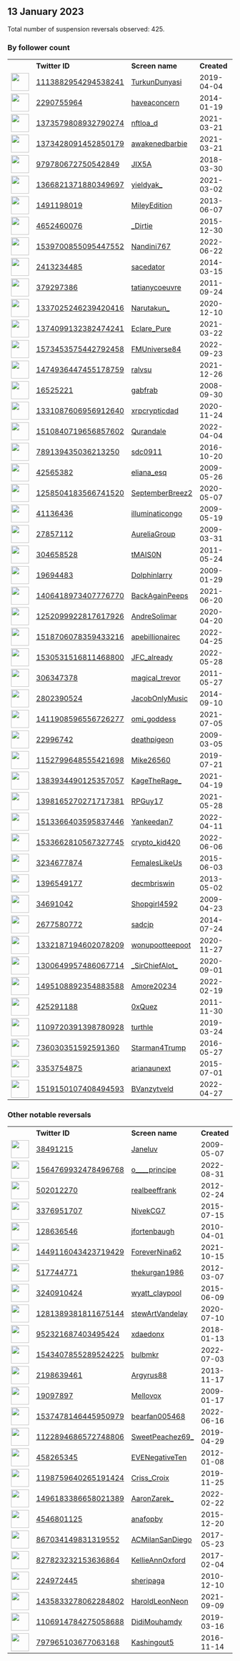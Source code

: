 
## 13 January 2023
Total number of suspension reversals observed: 425.

### By follower count
<table><tr><th></th><th align="left">Twitter ID</th><th align="left">Screen name</th>
<th align="left">Created</th><th align="left">Status</th><th align="left">Suspended</th><th align="left">Followers</th>
<tr><td><a href="https://pbs.twimg.com/profile_images/1632745961502941186/0REZlxG4_normal.jpg"><img src="https://pbs.twimg.com/profile_images/1632745961502941186/0REZlxG4_normal.jpg" width="40px" height="40px" align="center"/></a></td><td><a href="https://twitter.com/intent/user?user_id=1113882954294538241">1113882954294538241</a></td><td><a href="https://twitter.com/TurkunDunyasi">TurkunDunyasi</a></td><td>2019-04-04</td><td align="center"></td><td>2023-01-09</td><td>124016</td></tr>
<tr><td><a href="https://pbs.twimg.com/profile_images/1419624665211879424/RCRrKihx_normal.jpg"><img src="https://pbs.twimg.com/profile_images/1419624665211879424/RCRrKihx_normal.jpg" width="40px" height="40px" align="center"/></a></td><td><a href="https://twitter.com/intent/user?user_id=2290755964">2290755964</a></td><td><a href="https://twitter.com/haveaconcern">haveaconcern</a></td><td>2014-01-19</td><td align="center"></td><td>2022-12-29</td><td>48592</td></tr>
<tr><td><a href="https://pbs.twimg.com/profile_images/1546236224972546048/QxSbUayp_normal.jpg"><img src="https://pbs.twimg.com/profile_images/1546236224972546048/QxSbUayp_normal.jpg" width="40px" height="40px" align="center"/></a></td><td><a href="https://twitter.com/intent/user?user_id=1373579808932790274">1373579808932790274</a></td><td><a href="https://twitter.com/nftloa_d">nftloa_d</a></td><td>2021-03-21</td><td align="center"></td><td>2023-01-09</td><td>44838</td></tr>
<tr><td><a href="https://pbs.twimg.com/profile_images/1648138152001798145/B_If5EvM_normal.jpg"><img src="https://pbs.twimg.com/profile_images/1648138152001798145/B_If5EvM_normal.jpg" width="40px" height="40px" align="center"/></a></td><td><a href="https://twitter.com/intent/user?user_id=1373428091452850179">1373428091452850179</a></td><td><a href="https://twitter.com/awakenedbarbie">awakenedbarbie</a></td><td>2021-03-21</td><td align="center"></td><td>2022-12-28</td><td>33372</td></tr>
<tr><td><a href="https://pbs.twimg.com/profile_images/1570701595960131585/A5wUTNEj_normal.jpg"><img src="https://pbs.twimg.com/profile_images/1570701595960131585/A5wUTNEj_normal.jpg" width="40px" height="40px" align="center"/></a></td><td><a href="https://twitter.com/intent/user?user_id=979780672750542849">979780672750542849</a></td><td><a href="https://twitter.com/JIX5A">JIX5A</a></td><td>2018-03-30</td><td align="center"></td><td>2022-10-06</td><td>27106</td></tr>
<tr><td><a href="https://pbs.twimg.com/profile_images/1618279439388786691/MX12v98d_normal.jpg"><img src="https://pbs.twimg.com/profile_images/1618279439388786691/MX12v98d_normal.jpg" width="40px" height="40px" align="center"/></a></td><td><a href="https://twitter.com/intent/user?user_id=1366821371880349697">1366821371880349697</a></td><td><a href="https://twitter.com/yieldyak_">yieldyak_</a></td><td>2021-03-02</td><td align="center"></td><td>2022-12-19</td><td>24930</td></tr>
<tr><td><a href="https://pbs.twimg.com/profile_images/1650209677307781121/YSYVtdop_normal.jpg"><img src="https://pbs.twimg.com/profile_images/1650209677307781121/YSYVtdop_normal.jpg" width="40px" height="40px" align="center"/></a></td><td><a href="https://twitter.com/intent/user?user_id=1491198019">1491198019</a></td><td><a href="https://twitter.com/MileyEdition">MileyEdition</a></td><td>2013-06-07</td><td align="center"></td><td>2022-09-16</td><td>23791</td></tr>
<tr><td><a href="https://pbs.twimg.com/profile_images/1115373411738501120/PrxaC2Hi_normal.jpg"><img src="https://pbs.twimg.com/profile_images/1115373411738501120/PrxaC2Hi_normal.jpg" width="40px" height="40px" align="center"/></a></td><td><a href="https://twitter.com/intent/user?user_id=4652460076">4652460076</a></td><td><a href="https://twitter.com/_Dirtie">_Dirtie</a></td><td>2015-12-30</td><td align="center"></td><td>2023-01-09</td><td>18258</td></tr>
<tr><td><a href="https://pbs.twimg.com/profile_images/1556339920314085376/iSGXULTg_normal.jpg"><img src="https://pbs.twimg.com/profile_images/1556339920314085376/iSGXULTg_normal.jpg" width="40px" height="40px" align="center"/></a></td><td><a href="https://twitter.com/intent/user?user_id=1539700855095447552">1539700855095447552</a></td><td><a href="https://twitter.com/Nandini767">Nandini767</a></td><td>2022-06-22</td><td align="center"></td><td>2023-01-08</td><td>17879</td></tr>
<tr><td><a href="https://pbs.twimg.com/profile_images/1531710193683374083/f2Y1cyg6_normal.jpg"><img src="https://pbs.twimg.com/profile_images/1531710193683374083/f2Y1cyg6_normal.jpg" width="40px" height="40px" align="center"/></a></td><td><a href="https://twitter.com/intent/user?user_id=2413234485">2413234485</a></td><td><a href="https://twitter.com/sacedator">sacedator</a></td><td>2014-03-15</td><td align="center"></td><td>2023-01-09</td><td>17085</td></tr>
<tr><td><a href="https://pbs.twimg.com/profile_images/1625760149/photo-Tatiana_normal.jpg"><img src="https://pbs.twimg.com/profile_images/1625760149/photo-Tatiana_normal.jpg" width="40px" height="40px" align="center"/></a></td><td><a href="https://twitter.com/intent/user?user_id=379297386">379297386</a></td><td><a href="https://twitter.com/tatianycoeuvre">tatianycoeuvre</a></td><td>2011-09-24</td><td align="center"></td><td>2022-05-28</td><td>16540</td></tr>
<tr><td><a href="https://pbs.twimg.com/profile_images/1642839062490001408/rOBldbuI_normal.jpg"><img src="https://pbs.twimg.com/profile_images/1642839062490001408/rOBldbuI_normal.jpg" width="40px" height="40px" align="center"/></a></td><td><a href="https://twitter.com/intent/user?user_id=1337025246239420416">1337025246239420416</a></td><td><a href="https://twitter.com/Narutakun_">Narutakun_</a></td><td>2020-12-10</td><td align="center"></td><td>2022-11-19</td><td>16513</td></tr>
<tr><td><a href="https://pbs.twimg.com/profile_images/1583916407611305984/V7D46QuK_normal.jpg"><img src="https://pbs.twimg.com/profile_images/1583916407611305984/V7D46QuK_normal.jpg" width="40px" height="40px" align="center"/></a></td><td><a href="https://twitter.com/intent/user?user_id=1374099132382474241">1374099132382474241</a></td><td><a href="https://twitter.com/Eclare_Pure">Eclare_Pure</a></td><td>2021-03-22</td><td align="center"></td><td>2022-12-04</td><td>15509</td></tr>
<tr><td><a href="https://pbs.twimg.com/profile_images/1667527076591616002/sJ9rei0C_normal.jpg"><img src="https://pbs.twimg.com/profile_images/1667527076591616002/sJ9rei0C_normal.jpg" width="40px" height="40px" align="center"/></a></td><td><a href="https://twitter.com/intent/user?user_id=1573453575442792458">1573453575442792458</a></td><td><a href="https://twitter.com/FMUniverse84">FMUniverse84</a></td><td>2022-09-23</td><td align="center"></td><td>2023-01-10</td><td>12935</td></tr>
<tr><td><a href="https://pbs.twimg.com/profile_images/1625002776466976771/dSdYarFx_normal.jpg"><img src="https://pbs.twimg.com/profile_images/1625002776466976771/dSdYarFx_normal.jpg" width="40px" height="40px" align="center"/></a></td><td><a href="https://twitter.com/intent/user?user_id=1474936447455178759">1474936447455178759</a></td><td><a href="https://twitter.com/ralvsu">ralvsu</a></td><td>2021-12-26</td><td align="center"></td><td>2023-01-12</td><td>12932</td></tr>
<tr><td><a href="https://pbs.twimg.com/profile_images/1664276425409699840/sa6_3jKR_normal.jpg"><img src="https://pbs.twimg.com/profile_images/1664276425409699840/sa6_3jKR_normal.jpg" width="40px" height="40px" align="center"/></a></td><td><a href="https://twitter.com/intent/user?user_id=16525221">16525221</a></td><td><a href="https://twitter.com/gabfrab">gabfrab</a></td><td>2008-09-30</td><td align="center"></td><td>2023-01-12</td><td>11268</td></tr>
<tr><td><a href="https://pbs.twimg.com/profile_images/1614281218199093250/kUz98nIQ_normal.jpg"><img src="https://pbs.twimg.com/profile_images/1614281218199093250/kUz98nIQ_normal.jpg" width="40px" height="40px" align="center"/></a></td><td><a href="https://twitter.com/intent/user?user_id=1331087606956912640">1331087606956912640</a></td><td><a href="https://twitter.com/xrpcrypticdad">xrpcrypticdad</a></td><td>2020-11-24</td><td align="center">🚫</td><td>2022-10-29</td><td>10707</td></tr>
<tr><td><a href="https://pbs.twimg.com/profile_images/1623783870981197827/tRIhsCgN_normal.jpg"><img src="https://pbs.twimg.com/profile_images/1623783870981197827/tRIhsCgN_normal.jpg" width="40px" height="40px" align="center"/></a></td><td><a href="https://twitter.com/intent/user?user_id=1510840719656857602">1510840719656857602</a></td><td><a href="https://twitter.com/Qurandale">Qurandale</a></td><td>2022-04-04</td><td align="center"></td><td>2023-01-10</td><td>9829</td></tr>
<tr><td><a href="https://pbs.twimg.com/profile_images/951587157310935040/LebuDghX_normal.jpg"><img src="https://pbs.twimg.com/profile_images/951587157310935040/LebuDghX_normal.jpg" width="40px" height="40px" align="center"/></a></td><td><a href="https://twitter.com/intent/user?user_id=789139435036213250">789139435036213250</a></td><td><a href="https://twitter.com/sdc0911">sdc0911</a></td><td>2016-10-20</td><td align="center"></td><td></td><td>9144</td></tr>
<tr><td><a href="https://pbs.twimg.com/profile_images/1660659466755293185/dLOvdMaw_normal.jpg"><img src="https://pbs.twimg.com/profile_images/1660659466755293185/dLOvdMaw_normal.jpg" width="40px" height="40px" align="center"/></a></td><td><a href="https://twitter.com/intent/user?user_id=42565382">42565382</a></td><td><a href="https://twitter.com/eliana_esq">eliana_esq</a></td><td>2009-05-26</td><td align="center"></td><td>2023-01-09</td><td>8805</td></tr>
<tr><td><a href="https://pbs.twimg.com/profile_images/1299501813809414144/m6QdJCkb_normal.jpg"><img src="https://pbs.twimg.com/profile_images/1299501813809414144/m6QdJCkb_normal.jpg" width="40px" height="40px" align="center"/></a></td><td><a href="https://twitter.com/intent/user?user_id=1258504183566741520">1258504183566741520</a></td><td><a href="https://twitter.com/SeptemberBreez2">SeptemberBreez2</a></td><td>2020-05-07</td><td align="center"></td><td>2023-01-09</td><td>8019</td></tr>
<tr><td><a href="https://pbs.twimg.com/profile_images/1661314861471526918/SgtFI-9__normal.jpg"><img src="https://pbs.twimg.com/profile_images/1661314861471526918/SgtFI-9__normal.jpg" width="40px" height="40px" align="center"/></a></td><td><a href="https://twitter.com/intent/user?user_id=41136436">41136436</a></td><td><a href="https://twitter.com/illuminaticongo">illuminaticongo</a></td><td>2009-05-19</td><td align="center"></td><td>2023-01-12</td><td>7634</td></tr>
<tr><td><a href="https://pbs.twimg.com/profile_images/719585101999435777/BEuAL3si_normal.jpg"><img src="https://pbs.twimg.com/profile_images/719585101999435777/BEuAL3si_normal.jpg" width="40px" height="40px" align="center"/></a></td><td><a href="https://twitter.com/intent/user?user_id=27857112">27857112</a></td><td><a href="https://twitter.com/AureliaGroup">AureliaGroup</a></td><td>2009-03-31</td><td align="center"></td><td></td><td>7509</td></tr>
<tr><td><a href="https://pbs.twimg.com/profile_images/1601297364152733696/-5hRbqHg_normal.jpg"><img src="https://pbs.twimg.com/profile_images/1601297364152733696/-5hRbqHg_normal.jpg" width="40px" height="40px" align="center"/></a></td><td><a href="https://twitter.com/intent/user?user_id=304658528">304658528</a></td><td><a href="https://twitter.com/tMAIS0N">tMAIS0N</a></td><td>2011-05-24</td><td align="center"></td><td>2023-01-13</td><td>7192</td></tr>
<tr><td><a href="https://pbs.twimg.com/profile_images/1468596162978406406/8c-HkHkf_normal.jpg"><img src="https://pbs.twimg.com/profile_images/1468596162978406406/8c-HkHkf_normal.jpg" width="40px" height="40px" align="center"/></a></td><td><a href="https://twitter.com/intent/user?user_id=19694483">19694483</a></td><td><a href="https://twitter.com/Dolphinlarry">Dolphinlarry</a></td><td>2009-01-29</td><td align="center"></td><td>2023-01-02</td><td>7165</td></tr>
<tr><td><a href="https://pbs.twimg.com/profile_images/1518361760612376578/D-dYS3X__normal.jpg"><img src="https://pbs.twimg.com/profile_images/1518361760612376578/D-dYS3X__normal.jpg" width="40px" height="40px" align="center"/></a></td><td><a href="https://twitter.com/intent/user?user_id=1406418973407776770">1406418973407776770</a></td><td><a href="https://twitter.com/BackAgainPeeps">BackAgainPeeps</a></td><td>2021-06-20</td><td align="center"></td><td>2022-05-19</td><td>7001</td></tr>
<tr><td><a href="https://pbs.twimg.com/profile_images/1612541588944592915/RPJmrX52_normal.jpg"><img src="https://pbs.twimg.com/profile_images/1612541588944592915/RPJmrX52_normal.jpg" width="40px" height="40px" align="center"/></a></td><td><a href="https://twitter.com/intent/user?user_id=1252099922817617926">1252099922817617926</a></td><td><a href="https://twitter.com/AndreSolimar">AndreSolimar</a></td><td>2020-04-20</td><td align="center"></td><td>2023-01-03</td><td>6423</td></tr>
<tr><td><a href="https://pbs.twimg.com/profile_images/1630657775423332363/uYFgopIS_normal.jpg"><img src="https://pbs.twimg.com/profile_images/1630657775423332363/uYFgopIS_normal.jpg" width="40px" height="40px" align="center"/></a></td><td><a href="https://twitter.com/intent/user?user_id=1518706078359433216">1518706078359433216</a></td><td><a href="https://twitter.com/apebillionairec">apebillionairec</a></td><td>2022-04-25</td><td align="center"></td><td>2023-01-13</td><td>6101</td></tr>
<tr><td><a href="https://pbs.twimg.com/profile_images/1663686784675348481/dOG40AVl_normal.jpg"><img src="https://pbs.twimg.com/profile_images/1663686784675348481/dOG40AVl_normal.jpg" width="40px" height="40px" align="center"/></a></td><td><a href="https://twitter.com/intent/user?user_id=1530531516811468800">1530531516811468800</a></td><td><a href="https://twitter.com/JFC_already">JFC_already</a></td><td>2022-05-28</td><td align="center"></td><td>2023-01-09</td><td>5812</td></tr>
<tr><td><a href="https://pbs.twimg.com/profile_images/1618473942938681344/aV3sZZhy_normal.jpg"><img src="https://pbs.twimg.com/profile_images/1618473942938681344/aV3sZZhy_normal.jpg" width="40px" height="40px" align="center"/></a></td><td><a href="https://twitter.com/intent/user?user_id=306347378">306347378</a></td><td><a href="https://twitter.com/magical_trevor">magical_trevor</a></td><td>2011-05-27</td><td align="center"></td><td></td><td>5460</td></tr>
<tr><td><a href="https://pbs.twimg.com/profile_images/1563694410155663360/wGF_IT-g_normal.jpg"><img src="https://pbs.twimg.com/profile_images/1563694410155663360/wGF_IT-g_normal.jpg" width="40px" height="40px" align="center"/></a></td><td><a href="https://twitter.com/intent/user?user_id=2802390524">2802390524</a></td><td><a href="https://twitter.com/JacobOnlyMusic">JacobOnlyMusic</a></td><td>2014-09-10</td><td align="center"></td><td>2023-01-10</td><td>5256</td></tr>
<tr><td><a href="https://pbs.twimg.com/profile_images/1622658167036592128/5PNncU71_normal.jpg"><img src="https://pbs.twimg.com/profile_images/1622658167036592128/5PNncU71_normal.jpg" width="40px" height="40px" align="center"/></a></td><td><a href="https://twitter.com/intent/user?user_id=1411908596556726277">1411908596556726277</a></td><td><a href="https://twitter.com/omi_goddess">omi_goddess</a></td><td>2021-07-05</td><td align="center"></td><td>2023-01-10</td><td>5034</td></tr>
<tr><td><a href="https://pbs.twimg.com/profile_images/1666467412181680128/WGQYkzcW_normal.jpg"><img src="https://pbs.twimg.com/profile_images/1666467412181680128/WGQYkzcW_normal.jpg" width="40px" height="40px" align="center"/></a></td><td><a href="https://twitter.com/intent/user?user_id=22996742">22996742</a></td><td><a href="https://twitter.com/deathpigeon">deathpigeon</a></td><td>2009-03-05</td><td align="center"></td><td>2023-01-09</td><td>4575</td></tr>
<tr><td><a href="https://pbs.twimg.com/profile_images/1654265018177781760/lryFBjHZ_normal.jpg"><img src="https://pbs.twimg.com/profile_images/1654265018177781760/lryFBjHZ_normal.jpg" width="40px" height="40px" align="center"/></a></td><td><a href="https://twitter.com/intent/user?user_id=1152799648555421698">1152799648555421698</a></td><td><a href="https://twitter.com/Mike26560">Mike26560</a></td><td>2019-07-21</td><td align="center">🚫</td><td>2022-12-25</td><td>4287</td></tr>
<tr><td><a href="https://pbs.twimg.com/profile_images/1663903114468925440/9bbxmeKI_normal.jpg"><img src="https://pbs.twimg.com/profile_images/1663903114468925440/9bbxmeKI_normal.jpg" width="40px" height="40px" align="center"/></a></td><td><a href="https://twitter.com/intent/user?user_id=1383934490125357057">1383934490125357057</a></td><td><a href="https://twitter.com/KageTheRage_">KageTheRage_</a></td><td>2021-04-19</td><td align="center"></td><td>2023-01-10</td><td>4245</td></tr>
<tr><td><a href="https://pbs.twimg.com/profile_images/1634693924722970624/aBJHi2jK_normal.png"><img src="https://pbs.twimg.com/profile_images/1634693924722970624/aBJHi2jK_normal.png" width="40px" height="40px" align="center"/></a></td><td><a href="https://twitter.com/intent/user?user_id=1398165270271717381">1398165270271717381</a></td><td><a href="https://twitter.com/RPGuy17">RPGuy17</a></td><td>2021-05-28</td><td align="center"></td><td>2023-01-10</td><td>4232</td></tr>
<tr><td><a href="https://pbs.twimg.com/profile_images/1659019607737266176/ZZiUI23K_normal.jpg"><img src="https://pbs.twimg.com/profile_images/1659019607737266176/ZZiUI23K_normal.jpg" width="40px" height="40px" align="center"/></a></td><td><a href="https://twitter.com/intent/user?user_id=1513366403595837446">1513366403595837446</a></td><td><a href="https://twitter.com/Yankeedan7">Yankeedan7</a></td><td>2022-04-11</td><td align="center"></td><td>2022-05-29</td><td>3896</td></tr>
<tr><td><a href="https://pbs.twimg.com/profile_images/1667230277767143435/YTr12zKu_normal.png"><img src="https://pbs.twimg.com/profile_images/1667230277767143435/YTr12zKu_normal.png" width="40px" height="40px" align="center"/></a></td><td><a href="https://twitter.com/intent/user?user_id=1533662810567327745">1533662810567327745</a></td><td><a href="https://twitter.com/crypto_kid420">crypto_kid420</a></td><td>2022-06-06</td><td align="center"></td><td>2023-01-13</td><td>3824</td></tr>
<tr><td><a href="https://pbs.twimg.com/profile_images/989617369138974720/M3_rHmrO_normal.jpg"><img src="https://pbs.twimg.com/profile_images/989617369138974720/M3_rHmrO_normal.jpg" width="40px" height="40px" align="center"/></a></td><td><a href="https://twitter.com/intent/user?user_id=3234677874">3234677874</a></td><td><a href="https://twitter.com/FemalesLikeUs">FemalesLikeUs</a></td><td>2015-06-03</td><td align="center">👋</td><td></td><td>3801</td></tr>
<tr><td><a href="https://pbs.twimg.com/profile_images/1599062663442534400/WFJOp7cS_normal.jpg"><img src="https://pbs.twimg.com/profile_images/1599062663442534400/WFJOp7cS_normal.jpg" width="40px" height="40px" align="center"/></a></td><td><a href="https://twitter.com/intent/user?user_id=1396549177">1396549177</a></td><td><a href="https://twitter.com/decmbriswin">decmbriswin</a></td><td>2013-05-02</td><td align="center"></td><td>2022-12-22</td><td>3741</td></tr>
<tr><td><a href="https://pbs.twimg.com/profile_images/1296129628474466306/tj2SR3pz_normal.jpg"><img src="https://pbs.twimg.com/profile_images/1296129628474466306/tj2SR3pz_normal.jpg" width="40px" height="40px" align="center"/></a></td><td><a href="https://twitter.com/intent/user?user_id=34691042">34691042</a></td><td><a href="https://twitter.com/Shopgirl4592">Shopgirl4592</a></td><td>2009-04-23</td><td align="center"></td><td>2023-01-08</td><td>3470</td></tr>
<tr><td><a href="https://pbs.twimg.com/profile_images/1289228625385070593/J1ydcd_k_normal.jpg"><img src="https://pbs.twimg.com/profile_images/1289228625385070593/J1ydcd_k_normal.jpg" width="40px" height="40px" align="center"/></a></td><td><a href="https://twitter.com/intent/user?user_id=2677580772">2677580772</a></td><td><a href="https://twitter.com/sadcjp">sadcjp</a></td><td>2014-07-24</td><td align="center"></td><td>2022-10-21</td><td>3347</td></tr>
<tr><td><a href="https://pbs.twimg.com/profile_images/1668710662305087488/w3UHNg19_normal.jpg"><img src="https://pbs.twimg.com/profile_images/1668710662305087488/w3UHNg19_normal.jpg" width="40px" height="40px" align="center"/></a></td><td><a href="https://twitter.com/intent/user?user_id=1332187194602078209">1332187194602078209</a></td><td><a href="https://twitter.com/wonupootteepoot">wonupootteepoot</a></td><td>2020-11-27</td><td align="center"></td><td>2023-01-01</td><td>3287</td></tr>
<tr><td><a href="https://pbs.twimg.com/profile_images/1658874260717445121/MQ_UGC9d_normal.jpg"><img src="https://pbs.twimg.com/profile_images/1658874260717445121/MQ_UGC9d_normal.jpg" width="40px" height="40px" align="center"/></a></td><td><a href="https://twitter.com/intent/user?user_id=1300649957486067714">1300649957486067714</a></td><td><a href="https://twitter.com/_SirChiefAlot_">_SirChiefAlot_</a></td><td>2020-09-01</td><td align="center"></td><td>2023-01-08</td><td>3285</td></tr>
<tr><td><a href="https://pbs.twimg.com/profile_images/1667360703420792832/1pOfBvag_normal.jpg"><img src="https://pbs.twimg.com/profile_images/1667360703420792832/1pOfBvag_normal.jpg" width="40px" height="40px" align="center"/></a></td><td><a href="https://twitter.com/intent/user?user_id=1495108892354883588">1495108892354883588</a></td><td><a href="https://twitter.com/Amore20234">Amore20234</a></td><td>2022-02-19</td><td align="center"></td><td>2022-03-23</td><td>3269</td></tr>
<tr><td><a href="https://pbs.twimg.com/profile_images/1669367103130853376/w2CxQK3j_normal.jpg"><img src="https://pbs.twimg.com/profile_images/1669367103130853376/w2CxQK3j_normal.jpg" width="40px" height="40px" align="center"/></a></td><td><a href="https://twitter.com/intent/user?user_id=425291188">425291188</a></td><td><a href="https://twitter.com/0xQuez">0xQuez</a></td><td>2011-11-30</td><td align="center"></td><td>2023-01-12</td><td>3135</td></tr>
<tr><td><a href="https://pbs.twimg.com/profile_images/1652656096912510976/PLXzeWIM_normal.jpg"><img src="https://pbs.twimg.com/profile_images/1652656096912510976/PLXzeWIM_normal.jpg" width="40px" height="40px" align="center"/></a></td><td><a href="https://twitter.com/intent/user?user_id=1109720391398780928">1109720391398780928</a></td><td><a href="https://twitter.com/turthle">turthle</a></td><td>2019-03-24</td><td align="center">🔒</td><td>2022-11-17</td><td>3117</td></tr>
<tr><td><a href="https://pbs.twimg.com/profile_images/1616155575536214016/9JPvrhwz_normal.jpg"><img src="https://pbs.twimg.com/profile_images/1616155575536214016/9JPvrhwz_normal.jpg" width="40px" height="40px" align="center"/></a></td><td><a href="https://twitter.com/intent/user?user_id=736030351592591360">736030351592591360</a></td><td><a href="https://twitter.com/Starman4Trump">Starman4Trump</a></td><td>2016-05-27</td><td align="center"></td><td></td><td>2981</td></tr>
<tr><td><a href="https://pbs.twimg.com/profile_images/1579611045449981953/RCb3GNky_normal.jpg"><img src="https://pbs.twimg.com/profile_images/1579611045449981953/RCb3GNky_normal.jpg" width="40px" height="40px" align="center"/></a></td><td><a href="https://twitter.com/intent/user?user_id=3353754875">3353754875</a></td><td><a href="https://twitter.com/arianaunext">arianaunext</a></td><td>2015-07-01</td><td align="center"></td><td>2022-11-26</td><td>2939</td></tr>
<tr><td><a href="https://pbs.twimg.com/profile_images/1520197849991966720/Ukw4Wibb_normal.jpg"><img src="https://pbs.twimg.com/profile_images/1520197849991966720/Ukw4Wibb_normal.jpg" width="40px" height="40px" align="center"/></a></td><td><a href="https://twitter.com/intent/user?user_id=1519150107408494593">1519150107408494593</a></td><td><a href="https://twitter.com/BVanzytveld">BVanzytveld</a></td><td>2022-04-27</td><td align="center"></td><td>2023-01-09</td><td>2904</td></tr>
</table>

### Other notable reversals
<table><tr><th></th><th align="left">Twitter ID</th><th align="left">Screen name</th>
<th align="left">Created</th><th align="left">Status</th><th align="left">Suspended</th><th align="left">Followers</th>
<tr><td><a href="https://pbs.twimg.com/profile_images/667094326011269121/2OjQ6xq7_normal.jpg"><img src="https://pbs.twimg.com/profile_images/667094326011269121/2OjQ6xq7_normal.jpg" width="40px" height="40px" align="center"/></a></td><td><a href="https://twitter.com/intent/user?user_id=38491215">38491215</a></td><td><a href="https://twitter.com/Janeluv">Janeluv</a></td><td>2009-05-07</td><td align="center"></td><td>2023-01-10</td><td>2357</td></tr>
<tr><td><a href="https://pbs.twimg.com/profile_images/1564969159569690624/qjyIItrN_normal.jpg"><img src="https://pbs.twimg.com/profile_images/1564969159569690624/qjyIItrN_normal.jpg" width="40px" height="40px" align="center"/></a></td><td><a href="https://twitter.com/intent/user?user_id=1564769932478496768">1564769932478496768</a></td><td><a href="https://twitter.com/o____principe">o____principe</a></td><td>2022-08-31</td><td align="center"></td><td>2023-01-09</td><td>227</td></tr>
<tr><td><a href="https://pbs.twimg.com/profile_images/851252597281271808/shUNU5aW_normal.jpg"><img src="https://pbs.twimg.com/profile_images/851252597281271808/shUNU5aW_normal.jpg" width="40px" height="40px" align="center"/></a></td><td><a href="https://twitter.com/intent/user?user_id=502012270">502012270</a></td><td><a href="https://twitter.com/realbeeffrank">realbeeffrank</a></td><td>2012-02-24</td><td align="center"></td><td>2023-01-06</td><td>243</td></tr>
<tr><td><a href="https://pbs.twimg.com/profile_images/1508315452774178817/BmRelsXO_normal.jpg"><img src="https://pbs.twimg.com/profile_images/1508315452774178817/BmRelsXO_normal.jpg" width="40px" height="40px" align="center"/></a></td><td><a href="https://twitter.com/intent/user?user_id=3376951707">3376951707</a></td><td><a href="https://twitter.com/NivekCG7">NivekCG7</a></td><td>2015-07-15</td><td align="center">🚫</td><td>2023-01-09</td><td>899</td></tr>
<tr><td><a href="https://pbs.twimg.com/profile_images/452980972380643328/yW5D-vq5_normal.jpeg"><img src="https://pbs.twimg.com/profile_images/452980972380643328/yW5D-vq5_normal.jpeg" width="40px" height="40px" align="center"/></a></td><td><a href="https://twitter.com/intent/user?user_id=128636546">128636546</a></td><td><a href="https://twitter.com/jfortenbaugh">jfortenbaugh</a></td><td>2010-04-01</td><td align="center"></td><td>2023-01-12</td><td>590</td></tr>
<tr><td><a href="https://pbs.twimg.com/profile_images/1646640748790521861/SMm7uJTQ_normal.jpg"><img src="https://pbs.twimg.com/profile_images/1646640748790521861/SMm7uJTQ_normal.jpg" width="40px" height="40px" align="center"/></a></td><td><a href="https://twitter.com/intent/user?user_id=1449116043423719429">1449116043423719429</a></td><td><a href="https://twitter.com/ForeverNina62">ForeverNina62</a></td><td>2021-10-15</td><td align="center"></td><td>2023-01-12</td><td>423</td></tr>
<tr><td><a href="https://pbs.twimg.com/profile_images/1611824932811378688/o6LhzxDx_normal.jpg"><img src="https://pbs.twimg.com/profile_images/1611824932811378688/o6LhzxDx_normal.jpg" width="40px" height="40px" align="center"/></a></td><td><a href="https://twitter.com/intent/user?user_id=517744771">517744771</a></td><td><a href="https://twitter.com/thekurgan1986">thekurgan1986</a></td><td>2012-03-07</td><td align="center"></td><td>2023-01-08</td><td>134</td></tr>
<tr><td><a href="https://pbs.twimg.com/profile_images/1329357843523194885/RAq5ucCm_normal.jpg"><img src="https://pbs.twimg.com/profile_images/1329357843523194885/RAq5ucCm_normal.jpg" width="40px" height="40px" align="center"/></a></td><td><a href="https://twitter.com/intent/user?user_id=3240910424">3240910424</a></td><td><a href="https://twitter.com/wyatt_claypool">wyatt_claypool</a></td><td>2015-06-09</td><td align="center"></td><td>2023-01-11</td><td>2575</td></tr>
<tr><td><a href="https://pbs.twimg.com/profile_images/1478087929004179457/trt-pFHN_normal.jpg"><img src="https://pbs.twimg.com/profile_images/1478087929004179457/trt-pFHN_normal.jpg" width="40px" height="40px" align="center"/></a></td><td><a href="https://twitter.com/intent/user?user_id=1281389381811675144">1281389381811675144</a></td><td><a href="https://twitter.com/stewArtVandelay">stewArtVandelay</a></td><td>2020-07-10</td><td align="center"></td><td>2022-12-17</td><td>269</td></tr>
<tr><td><a href="https://pbs.twimg.com/profile_images/1609938625063419904/LJ-huRJq_normal.jpg"><img src="https://pbs.twimg.com/profile_images/1609938625063419904/LJ-huRJq_normal.jpg" width="40px" height="40px" align="center"/></a></td><td><a href="https://twitter.com/intent/user?user_id=952321687403495424">952321687403495424</a></td><td><a href="https://twitter.com/xdaedonx">xdaedonx</a></td><td>2018-01-13</td><td align="center"></td><td>2023-01-09</td><td>233</td></tr>
<tr><td><a href="https://pbs.twimg.com/profile_images/1543409026901282818/MbCB4eBl_normal.jpg"><img src="https://pbs.twimg.com/profile_images/1543409026901282818/MbCB4eBl_normal.jpg" width="40px" height="40px" align="center"/></a></td><td><a href="https://twitter.com/intent/user?user_id=1543407855289524225">1543407855289524225</a></td><td><a href="https://twitter.com/bulbmkr">bulbmkr</a></td><td>2022-07-03</td><td align="center"></td><td>2023-01-01</td><td>81</td></tr>
<tr><td><a href="https://pbs.twimg.com/profile_images/1179899722766721025/vitXCz61_normal.jpg"><img src="https://pbs.twimg.com/profile_images/1179899722766721025/vitXCz61_normal.jpg" width="40px" height="40px" align="center"/></a></td><td><a href="https://twitter.com/intent/user?user_id=2198639461">2198639461</a></td><td><a href="https://twitter.com/Argyrus88">Argyrus88</a></td><td>2013-11-17</td><td align="center"></td><td>2022-10-14</td><td>106</td></tr>
<tr><td><a href="https://pbs.twimg.com/profile_images/1413137095367950338/GxM3cngQ_normal.jpg"><img src="https://pbs.twimg.com/profile_images/1413137095367950338/GxM3cngQ_normal.jpg" width="40px" height="40px" align="center"/></a></td><td><a href="https://twitter.com/intent/user?user_id=19097897">19097897</a></td><td><a href="https://twitter.com/Mellovox">Mellovox</a></td><td>2009-01-17</td><td align="center"></td><td>2023-01-08</td><td>262</td></tr>
<tr><td><a href="https://pbs.twimg.com/profile_images/1620840913843912729/JXQHdDZk_normal.jpg"><img src="https://pbs.twimg.com/profile_images/1620840913843912729/JXQHdDZk_normal.jpg" width="40px" height="40px" align="center"/></a></td><td><a href="https://twitter.com/intent/user?user_id=1537478146445950979">1537478146445950979</a></td><td><a href="https://twitter.com/bearfan005468">bearfan005468</a></td><td>2022-06-16</td><td align="center">🚫</td><td>2023-01-09</td><td>1961</td></tr>
<tr><td><a href="https://pbs.twimg.com/profile_images/1597603953700753408/mpj2v2Pl_normal.jpg"><img src="https://pbs.twimg.com/profile_images/1597603953700753408/mpj2v2Pl_normal.jpg" width="40px" height="40px" align="center"/></a></td><td><a href="https://twitter.com/intent/user?user_id=1122894686572748806">1122894686572748806</a></td><td><a href="https://twitter.com/SweetPeachez69_">SweetPeachez69_</a></td><td>2019-04-29</td><td align="center"></td><td>2022-12-01</td><td>243</td></tr>
<tr><td><a href="https://pbs.twimg.com/profile_images/502934520237412352/PzYmiKcc_normal.jpeg"><img src="https://pbs.twimg.com/profile_images/502934520237412352/PzYmiKcc_normal.jpeg" width="40px" height="40px" align="center"/></a></td><td><a href="https://twitter.com/intent/user?user_id=458265345">458265345</a></td><td><a href="https://twitter.com/EVENegativeTen">EVENegativeTen</a></td><td>2012-01-08</td><td align="center"></td><td>2023-01-09</td><td>146</td></tr>
<tr><td><a href="https://pbs.twimg.com/profile_images/1198759901926834176/_gQIenU4_normal.jpg"><img src="https://pbs.twimg.com/profile_images/1198759901926834176/_gQIenU4_normal.jpg" width="40px" height="40px" align="center"/></a></td><td><a href="https://twitter.com/intent/user?user_id=1198759640265191424">1198759640265191424</a></td><td><a href="https://twitter.com/Criss_Croix">Criss_Croix</a></td><td>2019-11-25</td><td align="center"></td><td>2022-12-15</td><td>1210</td></tr>
<tr><td><a href="https://pbs.twimg.com/profile_images/1496183618032611335/AiB1P7PB_normal.jpg"><img src="https://pbs.twimg.com/profile_images/1496183618032611335/AiB1P7PB_normal.jpg" width="40px" height="40px" align="center"/></a></td><td><a href="https://twitter.com/intent/user?user_id=1496183386658021389">1496183386658021389</a></td><td><a href="https://twitter.com/AaronZarek_">AaronZarek_</a></td><td>2022-02-22</td><td align="center"></td><td>2023-01-09</td><td>192</td></tr>
<tr><td><a href="https://pbs.twimg.com/profile_images/691936804363243520/3rViNNyw_normal.jpg"><img src="https://pbs.twimg.com/profile_images/691936804363243520/3rViNNyw_normal.jpg" width="40px" height="40px" align="center"/></a></td><td><a href="https://twitter.com/intent/user?user_id=4546801125">4546801125</a></td><td><a href="https://twitter.com/anafopby">anafopby</a></td><td>2015-12-20</td><td align="center"></td><td>2023-01-11</td><td>706</td></tr>
<tr><td><a href="https://pbs.twimg.com/profile_images/1616236755090538497/INaXQvRN_normal.jpg"><img src="https://pbs.twimg.com/profile_images/1616236755090538497/INaXQvRN_normal.jpg" width="40px" height="40px" align="center"/></a></td><td><a href="https://twitter.com/intent/user?user_id=867034149831319552">867034149831319552</a></td><td><a href="https://twitter.com/ACMilanSanDiego">ACMilanSanDiego</a></td><td>2017-05-23</td><td align="center"></td><td>2023-01-11</td><td>2334</td></tr>
<tr><td><a href="https://pbs.twimg.com/profile_images/1656337509201362945/cGUgUGCo_normal.jpg"><img src="https://pbs.twimg.com/profile_images/1656337509201362945/cGUgUGCo_normal.jpg" width="40px" height="40px" align="center"/></a></td><td><a href="https://twitter.com/intent/user?user_id=827823232153636864">827823232153636864</a></td><td><a href="https://twitter.com/KellieAnnOxford">KellieAnnOxford</a></td><td>2017-02-04</td><td align="center"></td><td>2023-01-07</td><td>1979</td></tr>
<tr><td><a href="https://pbs.twimg.com/profile_images/1364603901278846982/ZEQsdfAV_normal.jpg"><img src="https://pbs.twimg.com/profile_images/1364603901278846982/ZEQsdfAV_normal.jpg" width="40px" height="40px" align="center"/></a></td><td><a href="https://twitter.com/intent/user?user_id=224972445">224972445</a></td><td><a href="https://twitter.com/sheripaga">sheripaga</a></td><td>2010-12-10</td><td align="center"></td><td>2023-01-09</td><td>229</td></tr>
<tr><td><a href="https://pbs.twimg.com/profile_images/1585805036243881984/eO6MwcQ8_normal.jpg"><img src="https://pbs.twimg.com/profile_images/1585805036243881984/eO6MwcQ8_normal.jpg" width="40px" height="40px" align="center"/></a></td><td><a href="https://twitter.com/intent/user?user_id=1435833278062284802">1435833278062284802</a></td><td><a href="https://twitter.com/HaroldLeonNeon">HaroldLeonNeon</a></td><td>2021-09-09</td><td align="center"></td><td>2023-01-01</td><td>421</td></tr>
<tr><td><a href="https://pbs.twimg.com/profile_images/1655715657277734914/PIP90vo1_normal.jpg"><img src="https://pbs.twimg.com/profile_images/1655715657277734914/PIP90vo1_normal.jpg" width="40px" height="40px" align="center"/></a></td><td><a href="https://twitter.com/intent/user?user_id=1106914784275058688">1106914784275058688</a></td><td><a href="https://twitter.com/DidiMouhamdy">DidiMouhamdy</a></td><td>2019-03-16</td><td align="center"></td><td>2023-01-08</td><td>661</td></tr>
<tr><td><a href="https://pbs.twimg.com/profile_images/1586801016489783297/u7u8ngIf_normal.jpg"><img src="https://pbs.twimg.com/profile_images/1586801016489783297/u7u8ngIf_normal.jpg" width="40px" height="40px" align="center"/></a></td><td><a href="https://twitter.com/intent/user?user_id=797965103677063168">797965103677063168</a></td><td><a href="https://twitter.com/Kashingout5">Kashingout5</a></td><td>2016-11-14</td><td align="center"></td><td>2023-01-09</td><td>91</td></tr>
</table>
